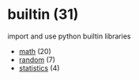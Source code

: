 # builtin (31)
import and use python builtin libraries

+ [math](math/README.md) (20)
+ [random](random/README.md) (7)
+ [statistics](statistics/README.md) (4)
